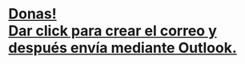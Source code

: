 <h1><a href="mailto:Luis.Hernandez@hcl.com;Amanda.Becerra@hcl.com;franciscoivan.r@hcl.com;rodrigo.m@hcl.com;beatriz.c@hcl.com;Vanessa.Jaramillo@hcl.com;luis.arenasgonzalez@hcl.com;jesus.ruiz@hcl.com;Luis.Toscano@hcl.com;Claudio.Coronado@hcl.com;Ivan.Cordova@hcl.com;ruben.c@hcl.com;samuel.c@hcl.com;Abdiel.Garduno@hcl.com;rene.Guzman@hcl.com?subject=Invito%20Donas&body=Hola,%20Quiero%20regalarles%20donas.">
  Donas!<br/> Dar click para crear el correo y después envía mediante Outlook.
</a></h1>
